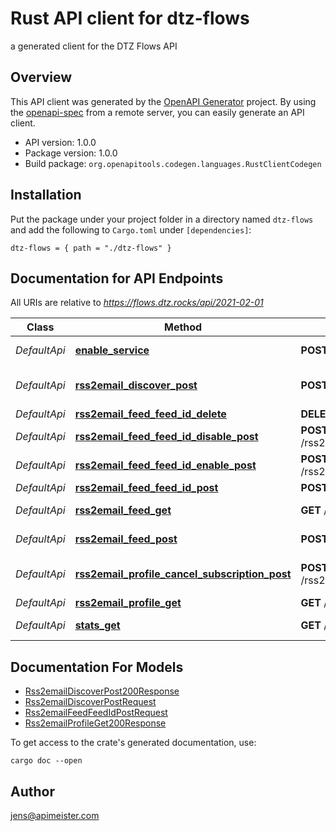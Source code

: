 # Rust API client for dtz-flows

a generated client for the DTZ Flows API


## Overview

This API client was generated by the [OpenAPI Generator](https://openapi-generator.tech) project.  By using the [openapi-spec](https://openapis.org) from a remote server, you can easily generate an API client.

- API version: 1.0.0
- Package version: 1.0.0
- Build package: `org.openapitools.codegen.languages.RustClientCodegen`

## Installation

Put the package under your project folder in a directory named `dtz-flows` and add the following to `Cargo.toml` under `[dependencies]`:

```
dtz-flows = { path = "./dtz-flows" }
```

## Documentation for API Endpoints

All URIs are relative to *https://flows.dtz.rocks/api/2021-02-01*

Class | Method | HTTP request | Description
------------ | ------------- | ------------- | -------------
*DefaultApi* | [**enable_service**](docs/DefaultApi.md#enable_service) | **POST** /enable | enable the service
*DefaultApi* | [**rss2email_discover_post**](docs/DefaultApi.md#rss2email_discover_post) | **POST** /rss2email/discover | discover feed on homepage
*DefaultApi* | [**rss2email_feed_feed_id_delete**](docs/DefaultApi.md#rss2email_feed_feed_id_delete) | **DELETE** /rss2email/feed/{feed_id} | delete feed
*DefaultApi* | [**rss2email_feed_feed_id_disable_post**](docs/DefaultApi.md#rss2email_feed_feed_id_disable_post) | **POST** /rss2email/feed/{feed_id}/disable | disable feed
*DefaultApi* | [**rss2email_feed_feed_id_enable_post**](docs/DefaultApi.md#rss2email_feed_feed_id_enable_post) | **POST** /rss2email/feed/{feed_id}/enable | enable feed
*DefaultApi* | [**rss2email_feed_feed_id_post**](docs/DefaultApi.md#rss2email_feed_feed_id_post) | **POST** /rss2email/feed/{feed_id} | update feed
*DefaultApi* | [**rss2email_feed_get**](docs/DefaultApi.md#rss2email_feed_get) | **GET** /rss2email/feed | get feed data
*DefaultApi* | [**rss2email_feed_post**](docs/DefaultApi.md#rss2email_feed_post) | **POST** /rss2email/feed | create feed subscription
*DefaultApi* | [**rss2email_profile_cancel_subscription_post**](docs/DefaultApi.md#rss2email_profile_cancel_subscription_post) | **POST** /rss2email/profile/cancelSubscription | cancel current subscription
*DefaultApi* | [**rss2email_profile_get**](docs/DefaultApi.md#rss2email_profile_get) | **GET** /rss2email/profile | get profile
*DefaultApi* | [**stats_get**](docs/DefaultApi.md#stats_get) | **GET** /stats | get service statistics


## Documentation For Models

 - [Rss2emailDiscoverPost200Response](docs/Rss2emailDiscoverPost200Response.md)
 - [Rss2emailDiscoverPostRequest](docs/Rss2emailDiscoverPostRequest.md)
 - [Rss2emailFeedFeedIdPostRequest](docs/Rss2emailFeedFeedIdPostRequest.md)
 - [Rss2emailProfileGet200Response](docs/Rss2emailProfileGet200Response.md)


To get access to the crate's generated documentation, use:

```
cargo doc --open
```

## Author

jens@apimeister.com

